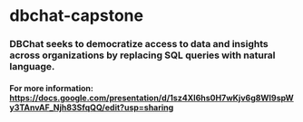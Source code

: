 # dbchat-capstone

### DBChat seeks to democratize access to data and insights across organizations by replacing SQL queries with natural language.


#### For more information: https://docs.google.com/presentation/d/1sz4XI6hs0H7wKjv6g8WI9spWy3TAnvAF_Njh83SfqQQ/edit?usp=sharing
